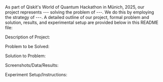 As part of Qiskit's World of Quantum Hackathon in Münich, 2025, our project represents --- solving the 
problem of ---. We do this by employing the strategy of ---. A detailed outline of our project, formal
problem and solution, results, and experimental setup are provided below in this README file:

Description of Project:

Problem to be Solved:

Solution to Problem:

Screenshots/Data/Results:

Experiment Setup/Instructions:

